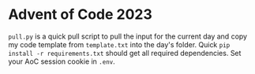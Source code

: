# Advent of Code 2023

`pull.py` is a quick pull script to pull the input for the current day and copy my code template from `template.txt` into the day's folder. Quick `pip install -r requirements.txt` should get all required dependencies. Set your AoC session cookie in `.env`.

